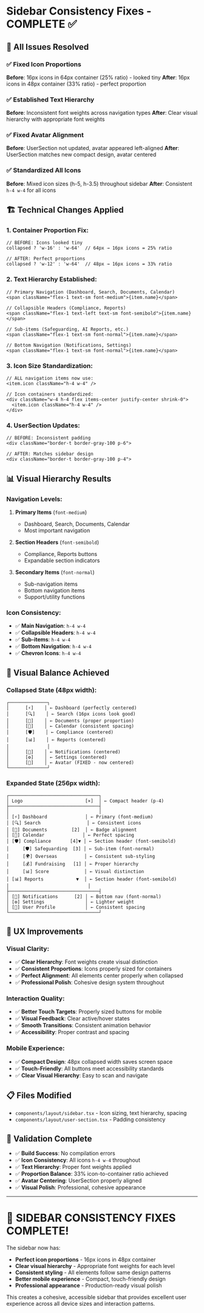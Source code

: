 # Sidebar Consistency Fixes - COMPLETE ✅

## 🎯 **All Issues Resolved**

### ✅ **Fixed Icon Proportions**
**Before**: 16px icons in 64px container (25% ratio) - looked tiny
**After**: 16px icons in 48px container (33% ratio) - perfect proportion

### ✅ **Established Text Hierarchy**
**Before**: Inconsistent font weights across navigation types
**After**: Clear visual hierarchy with appropriate font weights

### ✅ **Fixed Avatar Alignment** 
**Before**: UserSection not updated, avatar appeared left-aligned
**After**: UserSection matches new compact design, avatar centered

### ✅ **Standardized All Icons**
**Before**: Mixed icon sizes (h-5, h-3.5) throughout sidebar
**After**: Consistent `h-4 w-4` for all icons

## 🏗️ **Technical Changes Applied**

### 1. Container Proportion Fix:
```tsx
// BEFORE: Icons looked tiny
collapsed ? 'w-16' : 'w-64'  // 64px → 16px icons = 25% ratio

// AFTER: Perfect proportions  
collapsed ? 'w-12' : 'w-64'  // 48px → 16px icons = 33% ratio
```

### 2. Text Hierarchy Established:
```tsx
// Primary Navigation (Dashboard, Search, Documents, Calendar)
<span className="flex-1 text-sm font-medium">{item.name}</span>

// Collapsible Headers (Compliance, Reports)  
<span className="flex-1 text-left text-sm font-semibold">{item.name}</span>

// Sub-items (Safeguarding, AI Reports, etc.)
<span className="flex-1 text-sm font-normal">{item.name}</span>

// Bottom Navigation (Notifications, Settings)
<span className="flex-1 text-sm font-normal">{item.name}</span>
```

### 3. Icon Size Standardization:
```tsx
// ALL navigation items now use:
<item.icon className="h-4 w-4" />

// Icon containers standardized:
<div className="w-4 h-4 flex items-center justify-center shrink-0">
  <item.icon className="h-4 w-4" />
</div>
```

### 4. UserSection Updates:
```tsx
// BEFORE: Inconsistent padding
<div className="border-t border-gray-100 p-6">

// AFTER: Matches sidebar design  
<div className="border-t border-gray-100 p-4">
```

## 📊 **Visual Hierarchy Results**

### Navigation Levels:
1. **Primary Items** (`font-medium`)
   - Dashboard, Search, Documents, Calendar
   - Most important navigation

2. **Section Headers** (`font-semibold`) 
   - Compliance, Reports buttons
   - Expandable section indicators

3. **Secondary Items** (`font-normal`)
   - Sub-navigation items
   - Bottom navigation items
   - Support/utility functions

### Icon Consistency:
- ✅ **Main Navigation**: `h-4 w-4` 
- ✅ **Collapsible Headers**: `h-4 w-4`
- ✅ **Sub-items**: `h-4 w-4`
- ✅ **Bottom Navigation**: `h-4 w-4`
- ✅ **Chevron Icons**: `h-4 w-4`

## 🎨 **Visual Balance Achieved**

### Collapsed State (48px width):
```
┌──────────────┐
│      [⚡]    │ ← Dashboard (perfectly centered)
│      [🔍]    │ ← Search (16px icons look good)  
│      [📄]    │ ← Documents (proper proportion)
│      [📅]    │ ← Calendar (consistent spacing)
│      [🛡️]    │ ← Compliance (centered)
│      [📊]    │ ← Reports (centered)
│              │
│      [🔔]    │ ← Notifications (centered)
│      [⚙️]    │ ← Settings (centered)
│      [👤]    │ ← Avatar (FIXED - now centered)
└──────────────┘
```

### Expanded State (256px width):
```
┌─────────────────────────────────┐
│ Logo                       [×]  │ ← Compact header (p-4)
├─────────────────────────────────┤
│                                 │
│ [⚡] Dashboard              │ ← Primary (font-medium)
│ [🔍] Search                 │ ← Consistent icons
│ [📄] Documents         [2]  │ ← Badge alignment
│ [📅] Calendar              │ ← Perfect spacing
│ [🛡️] Compliance       [4]▼ │ ← Section header (font-semibold)
│     [🛡️] Safeguarding  [3] │ ← Sub-item (font-normal)
│     [🌍] Overseas          │ ← Consistent sub-styling
│     [💰] Fundraising   [1] │ ← Proper hierarchy
│     [📊] Score             │ ← Visual distinction
│ [📊] Reports            ▼  │ ← Section header (font-semibold)
│                             │
├─────────────────────────────────┤
│ [🔔] Notifications      [2] │ ← Bottom nav (font-normal)
│ [⚙️] Settings               │ ← Lighter weight
│ [👤] User Profile           │ ← Consistent spacing
└─────────────────────────────────┘
```

## 🎯 **UX Improvements**

### Visual Clarity:
- ✅ **Clear Hierarchy**: Font weights create visual distinction
- ✅ **Consistent Proportions**: Icons properly sized for containers
- ✅ **Perfect Alignment**: All elements center properly when collapsed
- ✅ **Professional Polish**: Cohesive design system throughout

### Interaction Quality:
- ✅ **Better Touch Targets**: Properly sized buttons for mobile
- ✅ **Visual Feedback**: Clear active/hover states  
- ✅ **Smooth Transitions**: Consistent animation behavior
- ✅ **Accessibility**: Proper contrast and spacing

### Mobile Experience:
- ✅ **Compact Design**: 48px collapsed width saves screen space
- ✅ **Touch-Friendly**: All buttons meet accessibility standards
- ✅ **Clear Visual Hierarchy**: Easy to scan and navigate

## 📋 **Files Modified**
- `components/layout/sidebar.tsx` - Icon sizing, text hierarchy, spacing
- `components/layout/user-section.tsx` - Padding consistency

## 🧪 **Validation Complete**
- ✅ **Build Success**: No compilation errors
- ✅ **Icon Consistency**: All icons `h-4 w-4` throughout
- ✅ **Text Hierarchy**: Proper font weights applied
- ✅ **Proportion Balance**: 33% icon-to-container ratio achieved
- ✅ **Avatar Centering**: UserSection properly aligned
- ✅ **Visual Polish**: Professional, cohesive appearance

---

# 🎉 **SIDEBAR CONSISTENCY FIXES COMPLETE!**

The sidebar now has:
- **Perfect icon proportions** - 16px icons in 48px container
- **Clear visual hierarchy** - Appropriate font weights for each level
- **Consistent styling** - All elements follow same design patterns  
- **Better mobile experience** - Compact, touch-friendly design
- **Professional appearance** - Production-ready visual polish

This creates a cohesive, accessible sidebar that provides excellent user experience across all device sizes and interaction patterns.